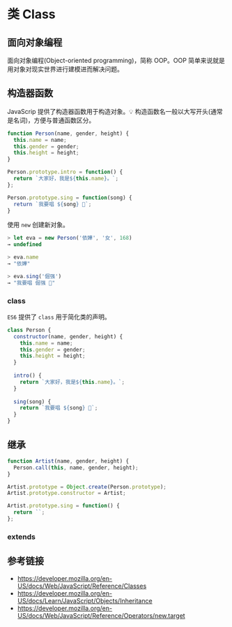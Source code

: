 # 类 Class

## 面向对象编程
面向对象编程(Object-oriented programming)，简称 OOP。OOP 简单来说就是用对象对现实世界进行建模进而解决问题。

## 构造器函数
JavaScrip 提供了构造器函数用于构造对象。💡 构造函数名一般以大写开头(通常是名词)，方便与普通函数区分。
```javascript
function Person(name, gender, height) {
  this.name = name;
  this.gender = gender;
  this.height = height;
}

Person.prototype.intro = function() {
  return `大家好，我是${this.name}。`;
};

Person.prototype.sing = function(song) {
  return `我要唱 ${song} 🎤`;
}
```
使用 `new` 创建新对象。
```javascript
> let eva = new Person('依嬅', '女', 168)
→ undefined

> eva.name
→ "依嬅"

> eva.sing('倔强')
→ "我要唱 倔强 🎤"
```

### class
`ES6` 提供了 `class` 用于简化类的声明。
```javascript
class Person {
  constructor(name, gender, height) {
    this.name = name;
    this.gender = gender;
    this.height = height;
  }
  
  intro() {
    return `大家好，我是${this.name}。`;
  }
  
  sing(song) {
    return `我要唱 ${song} 🎤`;
  }
}
```

## 继承
```javascript
function Artist(name, gender, height) {
  Person.call(this, name, gender, height);
}

Artist.prototype = Object.create(Person.prototype);
Artist.prototype.constructor = Artist;

Artist.prototype.sing = function() {
  return ``;
};
```
### extends

## 参考链接
* https://developer.mozilla.org/en-US/docs/Web/JavaScript/Reference/Classes
* https://developer.mozilla.org/en-US/docs/Learn/JavaScript/Objects/Inheritance
* https://developer.mozilla.org/en-US/docs/Web/JavaScript/Reference/Operators/new.target

